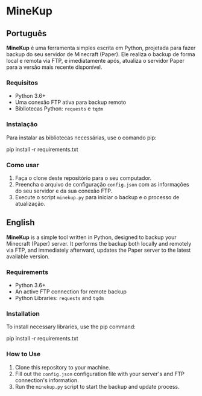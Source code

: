 # MineKup

## Português

**MineKup** é uma ferramenta simples escrita em Python, projetada para fazer backup do seu servidor de Minecraft (Paper). Ele realiza o backup de forma local e remota via FTP, e imediatamente após, atualiza o servidor Paper para a versão mais recente disponível.

### Requisitos

* Python 3.6+
* Uma conexão FTP ativa para backup remoto
* Bibliotecas Python: `requests` e `tqdm`

### Instalação

Para instalar as bibliotecas necessárias, use o comando pip:

pip install -r requirements.txt

### Como usar

1. Faça o clone deste repositório para o seu computador.
2. Preencha o arquivo de configuração `config.json` com as informações do seu servidor e da sua conexão FTP.
3. Execute o script `minekup.py` para iniciar o backup e o processo de atualização.

## English

**MineKup** is a simple tool written in Python, designed to backup your Minecraft (Paper) server. It performs the backup both locally and remotely via FTP, and immediately afterward, updates the Paper server to the latest available version.

### Requirements

* Python 3.6+
* An active FTP connection for remote backup
* Python Libraries: `requests` and `tqdm`

### Installation

To install necessary libraries, use the pip command:

pip install -r requirements.txt

### How to Use

1. Clone this repository to your machine.
2. Fill out the `config.json` configuration file with your server's and FTP connection's information.
3. Run the `minekup.py` script to start the backup and update process.
